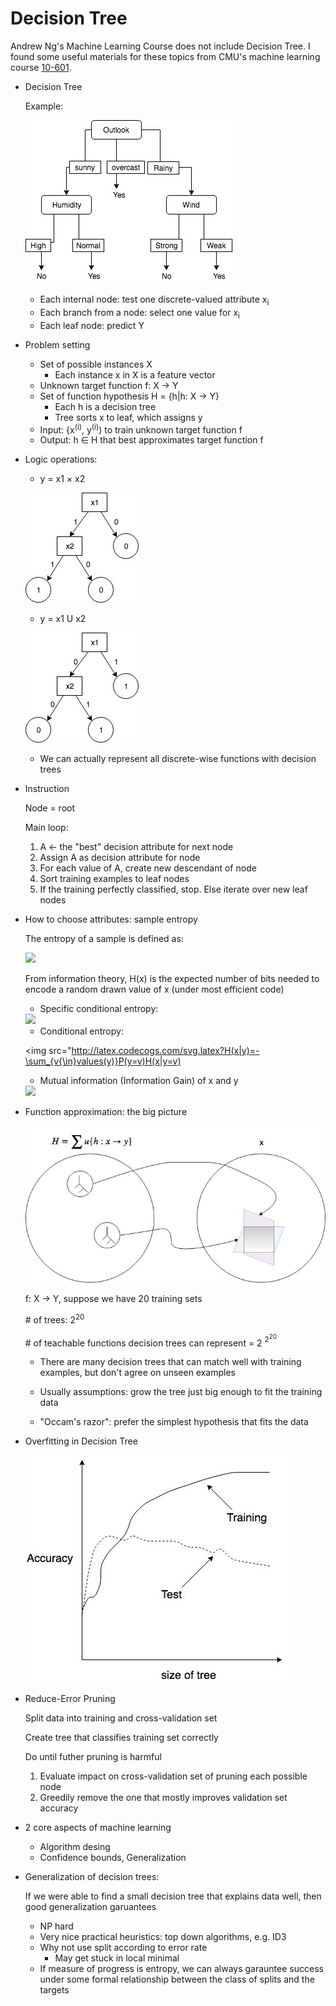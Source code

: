 # Decision Tree

Andrew Ng's Machine Learning Course does not include Decision Tree. I found some useful materials for these topics from CMU's machine learning course [10-601](http://www.cs.cmu.edu/~ninamf/courses/601sp15/lectures.html).  
* Decision Tree

    Example:    

    ![DecisionTree](images/DecisionTree.jpg)

    * Each internal node: test one discrete-valued attribute x<sub>i</sub>
    * Each branch from a node: select one value for x<sub>i</sub>
    * Each leaf node: predict Y

* Problem setting
    * Set of possible instances X
        * Each instance x in X is a feature vector
    * Unknown target function f: X &rarr; Y
    * Set of function hypothesis H = {h|h: X &rarr; Y}
        * Each h is a decision tree
        * Tree sorts x to leaf, which assigns y
    * Input: {x<sup>(i)</sup>, y<sup>(i)</sup>) to train unknown target function f
    * Output: h &isin; H that best approximates target function f

* Logic operations:
    * y = x1 &times; x2

    ![AndOper](images/AndOper.jpg)

    * y = x1 U x2

    ![OrOper](images/OrOper.jpg)

    * We can actually represent all discrete-wise functions with decision trees

* Instruction
    
    Node = root
    
    Main loop:
    
    1. A &larr; the "best" decision attribute for next node
    1. Assign A as decision attribute for node
    1. For each value of A, create new descendant of node
    1. Sort training examples to leaf nodes
    1. If the training perfectly classified, stop. Else iterate over new leaf nodes

* How to choose attributes: sample entropy

    The entropy of a sample is defined as:

    <img src="http://latex.codecogs.com/svg.latex?H(x)=-\sum_{i=1}^{n}P(x=i)\textrm{log}P(x=i)"/>

    From information theory, H(x) is the expected number of bits needed to encode a random drawn value of x (under most efficient code)

    * Specific conditional entropy:
    
    <img src="http://latex.codecogs.com/svg.latex?H(x|y=v)=-\sum_{i=1}^{n}P(x=i|y=v)\textrm{log}P(x=i|y=v)"/>

    * Conditional entropy:

    <img src="http://latex.codecogs.com/svg.latex?H(x|y)=-\sum_{v{\in}values(y)}P(y=v)H(x|y=v)

    * Mutual information (Information Gain) of x and y

    <img src="http://latex.codecogs.com/svg.latex?l(x, y)=H(x)-H(x|y)=H(y)-H(y|x)"/>

* Function approximation: the big picture

    ![FunctionApproximation](images/FunctionApproximation.jpg)

    f: X &rarr; Y, suppose we have 20 training sets

    \# of trees: 2<sup>20</sup>

    \# of teachable functions decision trees can represent = 2 <sup>2<sup>20</sup></sup>

    * There are many decision trees that can match well with training examples, but don't agree on unseen examples

    * Usually assumptions: grow the tree just big enough to fit the training data

    * "Occam's razor": prefer the simplest hypothesis that fits the data

* Overfitting in Decision Tree

    ![DT_overfitting](images/DT_overfitting.jpg)

* Reduce-Error Pruning
    
    Split data into training and cross-validation set

    Create tree that classifies training set correctly

    Do until futher pruning is harmful

    1. Evaluate impact on cross-validation set of pruning each possible node
    2. Greedily remove the one that mostly improves validation set accuracy

* 2 core aspects of machine learning

    * Algorithm desing
    * Confidence bounds, Generalization

* Generalization of decision trees:

    If we were able to find a small decision tree that explains data well, then good generalization garuantees

    * NP hard
    * Very nice practical heuristics: top down algorithms, e.g. ID3
    * Why not use split according to error rate
        * May get stuck in local minimal
    * If measure of progress is entropy, we can always garauntee success under some formal relationship between the class of splits and the targets
